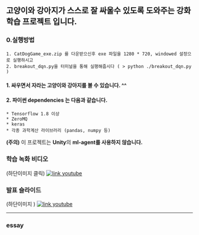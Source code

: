 ## 고양이와 강아지가 스스로 잘 싸울수 있도록 도와주는 강화학습 프로젝트 입니다.

### 0.실행방법
    1. CatDogGame_exe.zip 를 다운받으신후 exe 파일을 1280 * 720, windowed 설정으로 실행하시고
    2. breakout_dqn.py을 터미널을 통해 실행해줍시다 ( > python ./breakout_dqn.py )

#### 1. 싸우면서 자라는 고양이와 강아지를 볼 수 있습니다. ^^ 
#### 2. 파이썬 dependencies 는 다음과 같습니다. 
    * Tensorflow 1.8 이상
    * ZeroMQ
    * keras
    * 각종 과학계산 라이브러리 (pandas, numpy 등) 
**(주의)** 이 프로젝트는 **Unity**의 **ml-agent를 사용하지 않습니다.**

### 학습 녹화 비디오 
(하단이미지 클릭)
[![link youtube](https://img.youtube.com/vi/-AmrmdgaHVo/0.jpg)](https://youtu.be/-AmrmdgaHVo)

### 발표 슬라이드
(하단이미지 )
[![link youtube](https://i.imgur.com/343kUVN.png)](https://youtu.be/GBYZIW9BCVI)

---
### essay 


